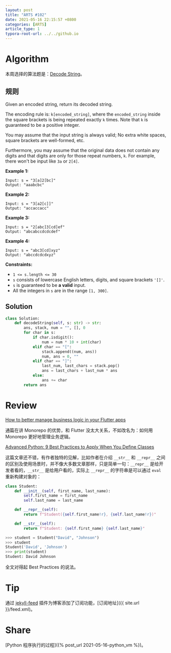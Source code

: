 ```yaml
---
layout: post
title: "ARTS #102"
date: 2021-05-16 22:15:57 +0800
categories: [ARTS]
article_type: 1
typora-root-url: ../../github.io
---
```



# Algorithm

本周选择的算法题是：[Decode String](https://leetcode.com/problems/decode-string/)。


## 规则

Given an encoded string, return its decoded string.

The encoding rule is: `k[encoded_string]`, where the `encoded_string` inside the square brackets is being repeated exactly `k` times. Note that `k` is guaranteed to be a positive integer.

You may assume that the input string is always valid; No extra white spaces, square brackets are well-formed, etc.

Furthermore, you may assume that the original data does not contain any digits and that digits are only for those repeat numbers, `k`. For example, there won't be input like `3a` or `2[4]`.

 

**Example 1:**

```
Input: s = "3[a]2[bc]"
Output: "aaabcbc"
```

**Example 2:**

```
Input: s = "3[a2[c]]"
Output: "accaccacc"
```

**Example 3:**

```
Input: s = "2[abc]3[cd]ef"
Output: "abcabccdcdcdef"
```

**Example 4:**

```
Input: s = "abc3[cd]xyz"
Output: "abccdcdcdxyz"
```

 

**Constraints:**

- `1 <= s.length <= 30`
- `s` consists of lowercase English letters, digits, and square brackets `'[]'`.
- `s` is guaranteed to be **a valid** input.
- All the integers in `s` are in the range `[1, 300]`.

## Solution

```python
class Solution:
    def decodeString(self, s: str) -> str:
        ans, stack, num = "", [], 0
        for char in s:
            if char.isdigit():
                num = num * 10 + int(char)
            elif char == "[":
                stack.append((num, ans))
                num, ans = 0, ""
            elif char == "]":
                last_num, last_chars = stack.pop()
                ans = last_chars + last_num * ans
            else:
                ans += char
        return ans
```


# Review

[How to better manage business logic in your Flutter apps](https://itnext.io/how-to-better-manage-business-logic-in-flutter-apps-bbbc8efe5dab)

通篇在讲 Monorepo 的优势，和 Flutter 没太大关系，不如改名为：如何用 Monorepo 更好地管理业务逻辑。

[Advanced Python: 9 Best Practices to Apply When You Define Classes](https://betterprogramming.pub/advanced-python-9-best-practices-to-apply-when-you-define-classes-871a27af658b)

这篇文章还不错，有作者独特的见解，比如作者在介绍 `__str__` 和 `__repr__` 之间的区别及使用场景时，并不像大多数文章那样，只是简单一句：`__repr__` 是给开发者看的，`__str__` 是给用户看的，实际上 `__repr__` 的字符串是可以通过 `eval` 重新构建对象的：

```python
class Student:
    def __init__(self, first_name, last_name):
        self.first_name = first_name
        self.last_name = last_name

    def __repr__(self):
        return f"Student({self.first_name!r}, {self.last_name!r})"

    def __str__(self):
        return f"Student: {self.first_name} {self.last_name}"

>>> student = Student("David", "Johnson")
>>> student
Student('David', 'Johnson')
>>> print(student)
Student: David Johnson
```

全文对得起 Best Practices 的说法。

# Tip

通过 [jekyll-feed](https://github.com/jekyll/jekyll-feed) 插件为博客添加了订阅功能，[订阅地址]({{ site.url }}/feed.xml)。

# Share

[Python 程序执行的过程]({% post_url 2021-05-16-python_vm %})。